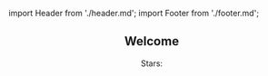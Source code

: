 import Header from './header.md';
import Footer from './footer.md';

<Header />

## Welcome

Stars: 

<Footer />